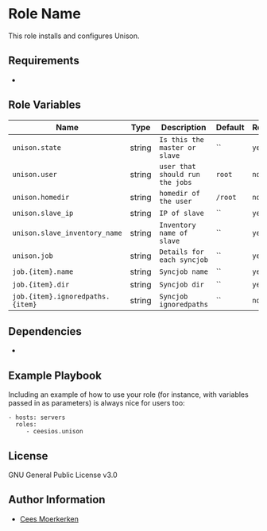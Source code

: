 Role Name
=========

This role installs and configures Unison.

Requirements
------------

-

Role Variables
--------------

|Name|Type|Description|Default|Required|
|----|----|-----------|-------|-------|
`unison.state`|string|`Is this the master or slave`|``|`yes`|
`unison.user`|string|`user that should run the jobs`|`root` |`no`|
`unison.homedir`|string|`homedir of the user`|`/root`|`no`|
`unison.slave_ip`|string|`IP of slave`|``|`yes`|
`unison.slave_inventory_name`|string|`Inventory name of slave`|``|`yes`|
`unison.job`|string|`Details for each syncjob`|``|`yes`|
`job.{item}.name`|string|`Syncjob name`|``|`yes`|
`job.{item}.dir`|string|`Syncjob dir`|``|`yes`|
`job.{item}.ignoredpaths.{item}`|string|`Syncjob ignoredpaths`|``|`no`|

Dependencies
------------

-

Example Playbook
----------------

Including an example of how to use your role (for instance, with variables passed in as parameters) is always nice for users too:

    - hosts: servers
      roles:
         - ceesios.unison

License
-------

GNU General Public License v3.0 

Author Information
------------------

- [Cees Moerkerken](https://virtu-on.nl)